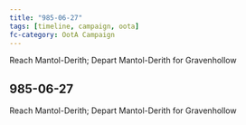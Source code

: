 ```yaml
---
title: "985-06-27"
tags: [timeline, campaign, oota]
fc-category: OotA Campaign
---
```

<span class='ob-timelines'
	data-date='985-06-27-00'
	data-title='Campaign: NAGA Adventures'
	data-class='orange'> Reach Mantol-Derith; Depart Mantol-Derith for Gravenhollow </span>
## 985-06-27
Reach Mantol-Derith; Depart Mantol-Derith for Gravenhollow
